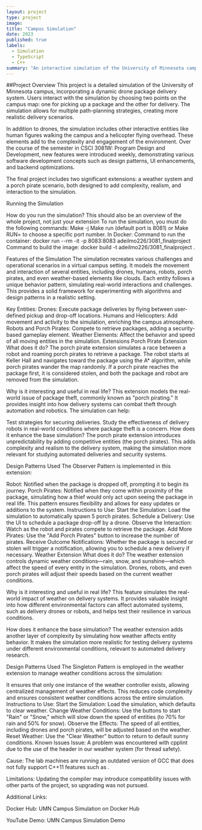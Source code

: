 ```yaml
---
layout: project
type: project
image: 
title: "Campus Simulation"
date: 2023
published: true
labels:
  - Simulation
  - TypeScript
  - C++
summary: "An interactive simulation of the University of Minnesota campus, featuring drone deliveries, weather effects, and a 'porch pirate' extension, designed to explore real-world automation and security challenges."
---
```



<div class="text-center p-4">
  
</div>


##Project Overview
This project is a detailed simulation of the University of Minnesota campus, incorporating a dynamic drone package delivery system. Users interact with the simulation by choosing two points on the campus map: one for picking up a package and the other for delivery. The simulation allows for multiple path-planning strategies, creating more realistic delivery scenarios.

In addition to drones, the simulation includes other interactive entities like human figures walking the campus and a helicopter flying overhead. These elements add to the complexity and engagement of the environment. Over the course of the semester in CSCI 3081W: Program Design and Development, new features were introduced weekly, demonstrating various software development concepts such as design patterns, UI enhancements, and backend optimizations.

The final project includes two significant extensions: a weather system and a porch pirate scenario, both designed to add complexity, realism, and interaction to the simulation.

Running the Simulation

How do you run the simulation? This should also be an overview of the whole project, not just your extension
	To run the simulation, you must do the following commands:
	Make -j
	Make run (default port is 8081) or Make RUN=<portnumber> to choose a specific port number. 
In Docker:
	Command to run the container: docker run --rm -it -p 8083:8083 adeilmo226/3081_finalproject
	Command to build the image: docker build -t adeilmo226/3081_finalproject .

Features of the Simulation
The simulation recreates various challenges and operational scenarios in a virtual campus setting. It models the movement and interaction of several entities, including drones, humans, robots, porch pirates, and even weather-based elements like clouds. Each entity follows a unique behavior pattern, simulating real-world interactions and challenges. This provides a solid framework for experimenting with algorithms and design patterns in a realistic setting.

Key Entities:
Drones: Execute package deliveries by flying between user-defined pickup and drop-off locations.
Humans and Helicopters: Add movement and activity to the simulation, enriching the campus atmosphere.
Robots and Porch Pirates: Compete to retrieve packages, adding a security-based gameplay element.
Weather Elements: Affect the behavior and speed of all moving entities in the simulation.
Extensions
Porch Pirate Extension
What does it do?
The porch pirate extension simulates a race between a robot and roaming porch pirates to retrieve a package. The robot starts at Keller Hall and navigates toward the package using the A* algorithm, while porch pirates wander the map randomly. If a porch pirate reaches the package first, it is considered stolen, and both the package and robot are removed from the simulation.

Why is it interesting and useful in real life?
This extension models the real-world issue of package theft, commonly known as "porch pirating." It provides insight into how delivery systems can combat theft through automation and robotics. The simulation can help:

Test strategies for securing deliveries.
Study the effectiveness of delivery robots in real-world conditions where package theft is a concern.
How does it enhance the base simulation?
The porch pirate extension introduces unpredictability by adding competitive entities (the porch pirates). This adds complexity and realism to the delivery system, making the simulation more relevant for studying automated deliveries and security systems.

Design Patterns Used
The Observer Pattern is implemented in this extension:

Robot: Notified when the package is dropped off, prompting it to begin its journey.
Porch Pirates: Notified when they come within proximity of the package, simulating how a thief would only act upon seeing the package in real life. This pattern ensures flexibility and allows for easy updates or additions to the system.
Instructions to Use:
Start the Simulation: Load the simulation to automatically spawn 5 porch pirates.
Schedule a Delivery: Use the UI to schedule a package drop-off by a drone.
Observe the Interaction: Watch as the robot and pirates compete to retrieve the package.
Add More Pirates: Use the "Add Porch Pirates" button to increase the number of pirates.
Receive Outcome Notifications: Whether the package is secured or stolen will trigger a notification, allowing you to schedule a new delivery if necessary.
Weather Extension
What does it do?
The weather extension controls dynamic weather conditions—rain, snow, and sunshine—which affect the speed of every entity in the simulation. Drones, robots, and even porch pirates will adjust their speeds based on the current weather conditions.

Why is it interesting and useful in real life?
This feature simulates the real-world impact of weather on delivery systems. It provides valuable insight into how different environmental factors can affect automated systems, such as delivery drones or robots, and helps test their resilience in various conditions.

How does it enhance the base simulation?
The weather extension adds another layer of complexity by simulating how weather affects entity behavior. It makes the simulation more realistic for testing delivery systems under different environmental conditions, relevant to automated delivery research.

Design Patterns Used
The Singleton Pattern is employed in the weather extension to manage weather conditions across the simulation:

It ensures that only one instance of the weather controller exists, allowing centralized management of weather effects.
This reduces code complexity and ensures consistent weather conditions across the entire simulation.
Instructions to Use:
Start the Simulation: Load the simulation, which defaults to clear weather.
Change Weather Conditions: Use the buttons to start "Rain" or "Snow," which will slow down the speed of entities (to 70% for rain and 50% for snow).
Observe the Effects: The speed of all entities, including drones and porch pirates, will be adjusted based on the weather.
Reset Weather: Use the "Clear Weather" button to return to default sunny conditions.
Known Issues
Issue: A problem was encountered with cpplint due to the use of the <mutex> header in our weather system (for thread safety).

Cause: The lab machines are running an outdated version of GCC that does not fully support C++11 features such as <mutex>.

Limitations: Updating the compiler may introduce compatibility issues with other parts of the project, so upgrading was not pursued.

Additional Links:

Docker Hub: UMN Campus Simulation on Docker Hub

YouTube Demo: UMN Campus Simulation Demo
